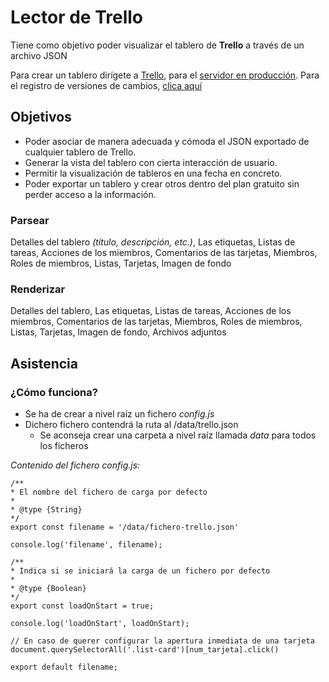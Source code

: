 # Lector de Trello
Tiene como objetivo poder visualizar el tablero de **Trello** a través de un archivo JSON

Para crear un tablero dirígete a [Trello](https://trello.com), para el [servidor en producción](http://trello.jofaval.com).
Para el registro de versiones de cambios, [clica aquí](./CHANGELOG.md)

## Objetivos
 - Poder asociar de manera adecuada y cómoda el JSON exportado de cualquier tablero de Trello.
 - Generar la vista del tablero con cierta interacción de usuario.
 - Permitir la visualización de tableros en una fecha en concreto.
 - Poder exportar un tablero y crear otros dentro del plan gratuito sin perder acceso a la información.

### Parsear
Detalles del tablero *(título, descripción, etc.)*, Las etiquetas, Listas de tareas, Acciones de los miembros, Comentarios de las tarjetas, Miembros, Roles de miembros, Listas, Tarjetas, Imagen de fondo

### Renderizar
Detalles del tablero, Las etiquetas, Listas de tareas, Acciones de los miembros, Comentarios de las tarjetas, Miembros, Roles de miembros, Listas, Tarjetas, Imagen de fondo, Archivos adjuntos

## Asistencia
### ¿Cómo funciona?
 - Se ha de crear a nivel raíz un fichero *config.js*
 - Dichero fichero contendrá la ruta al /data/trello.json
    - Se aconseja crear una carpeta a nivel raíz llamada *data* para todos los ficheros

*Contenido del fichero *config.js*:*

    /**
    * El nombre del fichero de carga por defecto
    * 
    * @type {String}
    */
    export const filename = '/data/fichero-trello.json'

    console.log('filename', filename);

    /**
    * Indica si se iniciará la carga de un fichero por defecto
    * 
    * @type {Boolean}
    */
    export const loadOnStart = true;
    
    console.log('loadOnStart', loadOnStart);

    // En caso de querer configurar la apertura inmediata de una tarjeta
    document.querySelectorAll('.list-card')[num_tarjeta].click()

    export default filename;